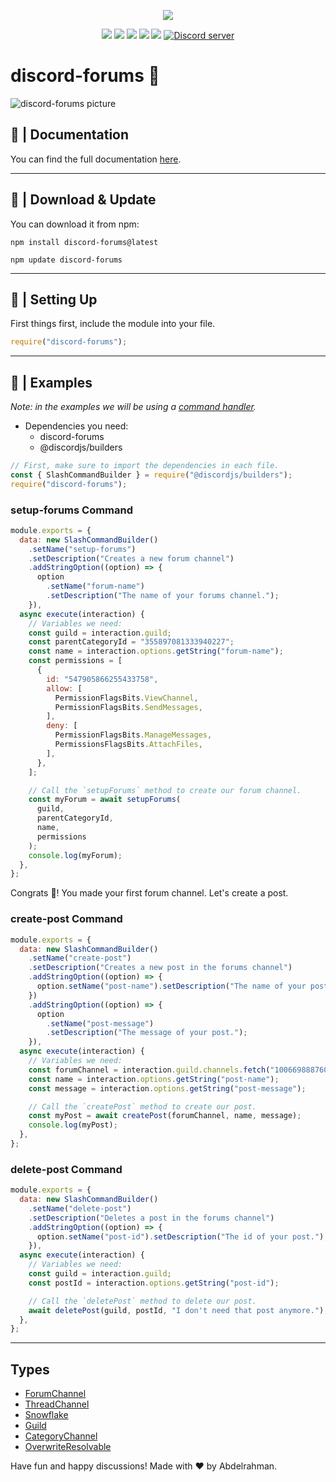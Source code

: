 <p align="center"><a href="https://nodei.co/npm/discord-forums/"><img src="https://nodei.co/npm/discord-forums.png"></a></p>
<p align="center"><img src="https://img.shields.io/npm/v/discord-forums"> <img src="https://img.shields.io/github/repo-size/Abdelrahman-Mohammad/discord-forums"> <img src="https://img.shields.io/npm/l/discord-forums"> <img src="https://img.shields.io/github/contributors/Abdelrahman-Mohammad/discord-forums"> <img src="https://img.shields.io/github/package-json/dependency-version/Abdelrahman-Mohammad/discord-forums/mongoose">
  <a href="https://discord.gg/rk7cVyk"><img src="https://discordapp.com/api/guilds/753938142246994031/widget.png" alt="Discord server"/></a></p>

# **discord-forums** 💬

![discord-forums picture](https://i.ibb.co/DbV86bj/discord-forums.jpg)

## **📄 | Documentation**

You can find the full documentation [here]().

---

## **📁 | Download & Update**

You can download it from npm:

```cli
npm install discord-forums@latest
```

```cli
npm update discord-forums
```

---

## **🔧 | Setting Up**

First things first, include the module into your file.

```js
require("discord-forums");
```

---

## **🧪 | Examples**

_Note: in the examples we will be using a [command handler](https://discordjs.guide/creating-your-bot/command-handling.html)._

- Dependencies you need:
  - discord-forums
  - @discordjs/builders

```js
// First, make sure to import the dependencies in each file.
const { SlashCommandBuilder } = require("@discordjs/builders");
require("discord-forums");
```

### **setup-forums Command**

```js
module.exports = {
  data: new SlashCommandBuilder()
    .setName("setup-forums")
    .setDescription("Creates a new forum channel")
    .addStringOption((option) => {
      option
        .setName("forum-name")
        .setDescription("The name of your forums channel.");
    }),
  async execute(interaction) {
    // Variables we need:
    const guild = interaction.guild;
    const parentCategoryId = "355897081333940227";
    const name = interaction.options.getString("forum-name");
    const permissions = [
      {
        id: "547905866255433758",
        allow: [
          PermissionFlagsBits.ViewChannel,
          PermissionFlagsBits.SendMessages,
        ],
        deny: [
          PermissionFlagsBits.ManageMessages,
          PermissionsFlagsBits.AttachFiles,
        ],
      },
    ];

    // Call the `setupForums` method to create our forum channel.
    const myForum = await setupForums(
      guild,
      parentCategoryId,
      name,
      permissions
    );
    console.log(myForum);
  },
};
```

Congrats 🥳! You made your first forum channel. Let's create a post.

### **create-post Command**

```js
module.exports = {
  data: new SlashCommandBuilder()
    .setName("create-post")
    .setDescription("Creates a new post in the forums channel")
    .addStringOption((option) => {
      option.setName("post-name").setDescription("The name of your post.");
    })
    .addStringOption((option) => {
      option
        .setName("post-message")
        .setDescription("The message of your post.");
    }),
  async execute(interaction) {
    // Variables we need:
    const forumChannel = interaction.guild.channels.fetch("1006698887605653");
    const name = interaction.options.getString("post-name");
    const message = interaction.options.getString("post-message");

    // Call the `createPost` method to create our post.
    const myPost = await createPost(forumChannel, name, message);
    console.log(myPost);
  },
};
```

### **delete-post Command**

```js
module.exports = {
  data: new SlashCommandBuilder()
    .setName("delete-post")
    .setDescription("Deletes a post in the forums channel")
    .addStringOption((option) => {
      option.setName("post-id").setDescription("The id of your post.");
    }),
  async execute(interaction) {
    // Variables we need:
    const guild = interaction.guild;
    const postId = interaction.options.getString("post-id");

    // Call the `deletePost` method to delete our post.
    await deletePost(guild, postId, "I don't need that post anymore.");
  },
};
```

---

## Types

- [ForumChannel](https://discord.js.org/#/docs/discord.js/14.9.0/class/ForumChannel)
- [ThreadChannel](https://discord.js.org/#/docs/discord.js/14.9.0/class/ThreadChannel)
- [Snowflake](https://discord.js.org/#/docs/discord.js/14.9.0/typedef/Snowflake)
- [Guild](https://discord.js.org/#/docs/discord.js/14.9.0/class/Guild)
- [CategoryChannel](https://discord.js.org/#/docs/discord.js/14.9.0/class/CategoryChannel)
- [OverwriteResolvable](https://discord.js.org/#/docs/discord.js/14.9.0/typedef/OverwriteResolvable)

Have fun and happy discussions! Made with ❤ by Abdelrahman.
